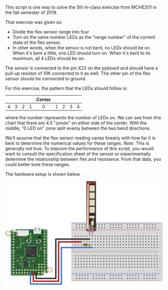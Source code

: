 This script is one way to solve the 5th in-class exercise from MCHE201 in the
fall semester of 2018.

That exercise was given as:
  * Divide the flex sensor range into four
  * Turn on the same number LEDs as the “range number” of the current state 
    of the flex sensor.
  * In other words, when the sensor is not bent, no LEDs should be on. When 
    it's bent a little, one LED should turn on. When it's bent to its 
    maximum, all 4 LEDs should be on.

The sensor is connected to the pin X22 on the pyboard and should have a pull-up resistor of 10K connected to it as well. The other pin of the flex sensor should be connected to ground.

For this exercise, the pattern that the LEDs should follow is:

|   |   |   |   |  Center  |   |   |   |   |
| - | - | - | - | :------: | - | - | - | - |
| 4 | 3 | 2 | 1 |    0     | 1 | 2 | 3 | 4 |

where the number represents the number of LEDs on. We can see from this
chart that there are 4.5 "zones" on either side of the center. With the 
middle, "0 LED on" zone split evenly between the two bend directions.

We'll assume that the flex sensor reading varies linearly with how far it 
is bent to determine the numerical values for these ranges. *Note:* This is 
generally *not* true. To improve the performance of this script, you would
want to consult the specification sheet of the sensor or experimentally
determine the relationship between flex and resistance. From that data, 
you could better tune these ranges.

The hardware setup is shown below.

![Flex Sensor Hardware Setup](pyboard_breadboard_FlexSensor_cropped.png)
